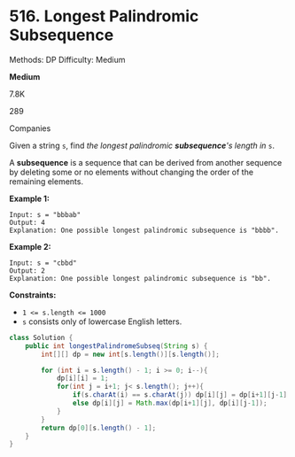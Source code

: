 # 516. Longest Palindromic Subsequence

Methods: DP
Difficulty: Medium

**Medium**

7.8K

289

Companies

Given a string `s`, find *the longest palindromic **subsequence**'s length in* `s`.

A **subsequence** is a sequence that can be derived from another sequence by deleting some or no elements without changing the order of the remaining elements.

**Example 1:**

```
Input: s = "bbbab"
Output: 4
Explanation: One possible longest palindromic subsequence is "bbbb".

```

**Example 2:**

```
Input: s = "cbbd"
Output: 2
Explanation: One possible longest palindromic subsequence is "bb".

```

**Constraints:**

- `1 <= s.length <= 1000`
- `s` consists only of lowercase English letters.

```java
class Solution {
    public int longestPalindromeSubseq(String s) {
        int[][] dp = new int[s.length()][s.length()];

        for (int i = s.length() - 1; i >= 0; i--){ 
            dp[i][i] = 1;
            for(int j = i+1; j< s.length(); j++){
                if(s.charAt(i) == s.charAt(j)) dp[i][j] = dp[i+1][j-1] + 2;
                else dp[i][j] = Math.max(dp[i+1][j], dp[i][j-1]);
            }
        }
        return dp[0][s.length() - 1];
    }
}
```